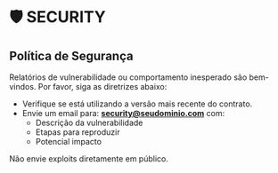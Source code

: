 # 🛡️ SECURITY

## Política de Segurança

Relatórios de vulnerabilidade ou comportamento inesperado são bem-vindos.
Por favor, siga as diretrizes abaixo:

- Verifique se está utilizando a versão mais recente do contrato.
- Envie um email para: **security@seudominio.com** com:
  - Descrição da vulnerabilidade
  - Etapas para reproduzir
  - Potencial impacto

Não envie exploits diretamente em público.